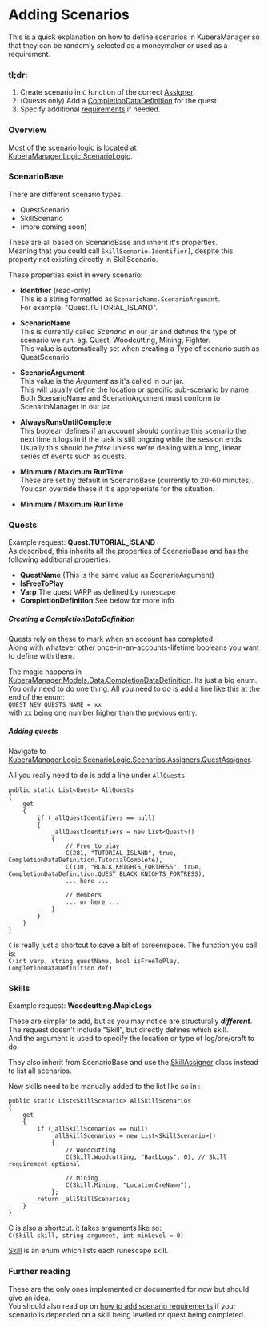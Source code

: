# Adding Scenarios
This is a quick explanation on how to define scenarios in KuberaManager so that they can be randomly selected as a moneymaker or used as a requirement.
### tl;dr:
1. Create scenario in `C` function of the correct [Assigner](https://github.com/NotCoffee418/KuberaManager/tree/main/KuberaManager/Logic/ScenarioLogic/Scenarios/Assigners).
2. (Quests only) Add a [CompletionDataDefinition](https://github.com/NotCoffee418/KuberaManager/blob/main/KuberaManager/Models/Data/CompletionDataDefinition.cs) for the quest.
3. Specify additional [requirements](https://github.com/NotCoffee418/KuberaManager/blob/main/Documentation/Scenario-Requirements.md) if needed.

### Overview
Most of the scenario logic is located at [KuberaManager.Logic.ScenarioLogic](https://github.com/NotCoffee418/KuberaManager/tree/main/KuberaManager/Logic/ScenarioLogic).  

### ScenarioBase
There are different scenario types.

- QuestScenario
- SkillScenario
- (more coming soon)

These are all based on ScenarioBase and inherit it's properties.  
Meaning that you could call `SkillScenario.Identifier]`, despite this property not existing directly in SkillScenario.

These properties exist in every scenario:
- **Identifier** (read-only)  
This is a string formatted as `ScenarioName.ScenarioArgumant`.  
For example: "Quest.TUTORIAL_ISLAND".

- **ScenarioName**  
This is currently called *Scenario* in our jar and defines the type of scenario we run. eg. Quest, Woodcutting, Mining, Fighter.  
This value is automatically set when creating a Type of scenario such as QuestScenario.  

- **ScenarioArgument**  
This value is the *Argument* as it's called in our jar.  
This will usually define the location or specific sub-scenario by name.  
Both ScenarioName and ScenarioArgument must conform to ScenarioManager in our jar.  

- **AlwaysRunsUntilComplete**  
This boolean defines if an account should continue this scenario the next time it logs in if the task is still ongoing while the session ends.  
Usually this should be *false* unless we're dealing with a long, linear series of events such as quests.  


- **Minimum / Maximum RunTime**  
These are set by default in ScenarioBase (currently to 20-60 minutes).
You can override these if it's approperiate for the situation.


- **Minimum / Maximum RunTime**

### Quests
Example request: **Quest.TUTORIAL_ISLAND**  
As described, this inherits all the properties of ScenarioBase and has the following additional properties:

- **QuestName** (This is the same value as ScenarioArgument)
- **IsFreeToPlay**
- **Varp** The quest VARP as defined by runescape
- **CompletionDefinition** See below for more info


##### Creating a CompletionDataDefinition
Quests rely on these to mark when an account has completed.  
Along with whatever other once-in-an-accounts-lifetime booleans you want to define with them.

The magic happens in [KuberaManager.Models.Data.CompletionDataDefinition](https://github.com/NotCoffee418/KuberaManager/blob/main/KuberaManager/Models/Data/CompletionDataDefinition.cs).
Its just a big enum. You only need to do one thing.
All you need to do is add a line like this at the end of the enum:  
`QUEST_NEW_QUESTS_NAME = xx`  
with xx being one number higher than the previous entry.


##### Adding quests
Navigate to [KuberaManager.Logic.ScenarioLogic.Scenarios.Assigners.QuestAssigner](https://github.com/NotCoffee418/KuberaManager/blob/12db67f27a7e347cec6086e8603e78e24cfe48f0/KuberaManager/Logic/ScenarioLogic/Scenarios/Assigners/QuestAssigner.cs#L22).

All you really need to do is add a line under `AllQuests`
```
public static List<Quest> AllQuests
{
    get
    {
        if (_allQuestIdentifiers == null)
        {
            _allQuestIdentifiers = new List<Quest>()
            {
                // Free to play
                C(281, "TUTORIAL_ISLAND", true, CompletionDataDefinition.TutorialComplete),
                C(130, "BLACK_KNIGHTS_FORTRESS", true, CompletionDataDefinition.QUEST_BLACK_KNIGHTS_FORTRESS),
                ... here ...

                // Members
                ... or here ...
            }
        }
    }
}
```

`C` is really just a shortcut to save a bit of screenspace. The function you call is:  
`C(int varp, string questName, bool isFreeToPlay, CompletionDataDefinition def)`  



### Skills
Example request: **Woodcutting.MapleLogs**

These are simpler to add, but as you may notice are structurally ***different***.  
The request doesn't include "Skill", but directly defines which skill.  
And the argument is used to specify the location or type of log/ore/craft to do.  

They also inherit from ScenarioBase and use the [SkillAssigner](https://github.com/NotCoffee418/KuberaManager/blob/main/KuberaManager/Logic/ScenarioLogic/Scenarios/Assigners/SkillAssigner.cs) class instead to list all scenarios.

New skills need to be manually added to the list like so in :
```
public static List<SkillScenario> AllSkillScenarios
{
    get
    {
        if (_allSkillScenarios == null)
            _allSkillScenarios = new List<SkillScenario>()
            {
                // Woodcutting
                C(Skill.Woodcutting, "BarbLogs", 0), // Skill requirement optional
                
                // Mining
                C(Skill.Mining, "LocationOreName"),
            };
        return _allSkillScenarios;
    }
}
```
C is also a shortcut. it takes arguments like so:  
`C(Skill skill, string argument, int minLevel = 0)`

[Skill](https://github.com/NotCoffee418/KuberaManager/blob/main/KuberaManager/Models/Data/Runescape/Skill.cs) is an enum which lists each runescape skill.

### Further reading
These are the only ones implemented or documented for now but should give an idea.  
You should also read up on [how to add scenario requirements](https://github.com/NotCoffee418/KuberaManager/blob/main/Documentation/Scenario-Requirements.md) if your scenario is depended on a skill being leveled or quest being completed.
